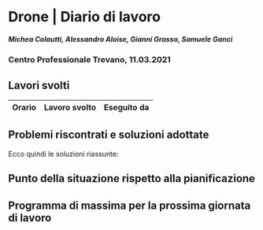 # Drone | Diario di lavoro
##### Michea Colautti, Alessandro Aloise, Gianni Grasso, Samuele Ganci
### Centro Professionale Trevano, 11.03.2021

## Lavori svolti


|Orario        |Lavoro svolto                                                        |Eseguito da                 |
|--------------|---------------------------------------------------------------------|----------------------------|


## Problemi riscontrati e soluzioni adottate




Ecco quindi le soluzioni riassunte:

>


## Punto della situazione rispetto alla pianificazione


## Programma di massima per la prossima giornata di lavoro
